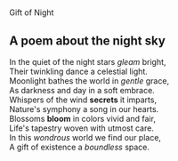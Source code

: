 <!DOCTYPE html>
<html>
    <head>
        <title>Poem: Gift of Night </title>
        <meta charset="utf-8">
    </head>
    <body>
    <h1></h1> Gift of Night
    <h2> A poem about the night sky</h2>
<p>
In the quiet of the night stars <em>gleam</em> bright,<br>
Their twinkling dance a celestial light.<br>
Moonlight bathes the world in <em>gentle</em> grace,<br>
As darkness and day in a soft embrace.<br>
Whispers of the wind <strong>secrets</strong> it imparts,<br>
Nature's symphony a song in our hearts.<br>
Blossoms <strong>bloom</strong> in colors vivid and fair,<br>
Life's tapestry woven with utmost care.<br>
In this <em>wondrous</em> world we find our place,<br>
A gift of existence a <em>boundless</em> space.<br>
</p>

</body>
  </html>

